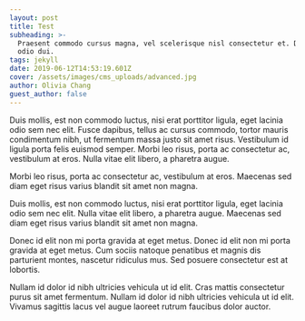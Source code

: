 ```yaml
---
layout: post
title: Test
subheading: >-
  Praesent commodo cursus magna, vel scelerisque nisl consectetur et. Donec sed
  odio dui.
tags: jekyll
date: 2019-06-12T14:53:19.601Z
cover: /assets/images/cms_uploads/advanced.jpg
author: Olivia Chang
guest_author: false
---
```

Duis mollis, est non commodo luctus, nisi erat porttitor ligula, eget lacinia odio sem nec elit. Fusce dapibus, tellus ac cursus commodo, tortor mauris condimentum nibh, ut fermentum massa justo sit amet risus. Vestibulum id ligula porta felis euismod semper. Morbi leo risus, porta ac consectetur ac, vestibulum at eros. Nulla vitae elit libero, a pharetra augue.

Morbi leo risus, porta ac consectetur ac, vestibulum at eros. Maecenas sed diam eget risus varius blandit sit amet non magna.

Duis mollis, est non commodo luctus, nisi erat porttitor ligula, eget lacinia odio sem nec elit. Nulla vitae elit libero, a pharetra augue. Maecenas sed diam eget risus varius blandit sit amet non magna.

Donec id elit non mi porta gravida at eget metus. Donec id elit non mi porta gravida at eget metus. Cum sociis natoque penatibus et magnis dis parturient montes, nascetur ridiculus mus. Sed posuere consectetur est at lobortis.

Nullam id dolor id nibh ultricies vehicula ut id elit. Cras mattis consectetur purus sit amet fermentum. Nullam id dolor id nibh ultricies vehicula ut id elit. Vivamus sagittis lacus vel augue laoreet rutrum faucibus dolor auctor.
